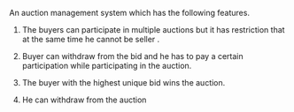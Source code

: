 An auction management system which has the following features.

1. The buyers can participate in multiple auctions but it has restriction that at the same time he cannot be seller .

2. Buyer can withdraw from the bid and he has to pay a certain participation while participating in the auction.

3. The buyer with the highest unique bid wins the auction.

4. He can withdraw from the auction
